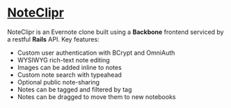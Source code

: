 # [NoteClipr](http://www.noteclipr.com)

NoteClipr is an Evernote clone built using a **Backbone** frontend serviced by a restful **Rails** API. Key features:

* Custom user authentication with BCrypt and OmniAuth
* WYSIWYG rich-text note editing
* Images can be added inline to notes
* Custom note search with typeahead
* Optional public note-sharing
* Notes can be tagged and filtered by tag
* Notes can be dragged to move them to new notebooks
